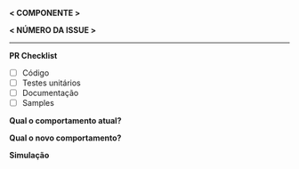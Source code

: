 **< COMPONENTE >**

**< NÚMERO DA ISSUE >**

---

**PR Checklist**

- [ ] Código
- [ ] Testes unitários
- [ ] Documentação
- [ ] Samples

**Qual o comportamento atual?**

**Qual o novo comportamento?**

**Simulação**
